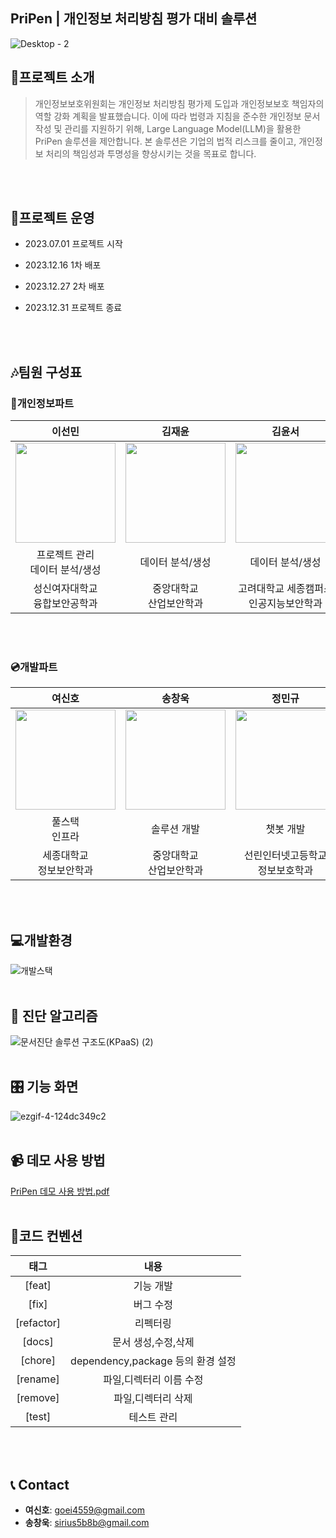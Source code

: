 ## PriPen | 개인정보 처리방침 평가 대비 솔루션

![Desktop - 2](https://github.com/user-attachments/assets/9ab1f707-bc8f-4c34-bddc-b9a7c2bb4e50)
<br/>

## :mag_right:프로젝트 소개
> 개인정보보호위원회는 개인정보 처리방침 평가제 도입과 개인정보보호 책임자의 역할 강화 계획을 발표했습니다. 
이에 따라 법령과 지침을 준수한 개인정보 문서 작성 및 관리를 지원하기 위해, Large Language Model(LLM)을 활용한 PriPen 솔루션을 제안합니다. 
본 솔루션은 기업의 법적 리스크를 줄이고, 개인정보 처리의 책임성과 투명성을 향상시키는 것을 목표로 합니다.
<br/>
<br/>

## :calendar:프로젝트 운영

- 2023.07.01 프로젝트 시작

- 2023.12.16 1차 배포

- 2023.12.27 2차 배포

- 2023.12.31 프로젝트 종료

<br/>
<br/>

## :notes:팀원 구성표 

### :bookmark_tabs:개인정보파트
|이선민|김재윤|김윤서|
|:---:|:---:|:---:|
|<img src="https://github.com/user-attachments/assets/3c3257f2-166b-4086-9770-5cd71598dcdd" width="160">|<img src="https://github.com/user-attachments/assets/81fd0113-a629-403a-9647-882bfe9616b8" width="160">|<img src="https://github.com/user-attachments/assets/4a926fd3-52e1-4b77-9421-65630367be98" width="160">|
|프로젝트 관리<br/>데이터 분석/생성|데이터 분석/생성|데이터 분석/생성|
|성신여자대학교<br/>융합보안공학과|중앙대학교<br/>산업보안학과|고려대학교 세종캠퍼스<br/>인공지능보안학과|
<br/>
<br/>

### :cd:개발파트
|여신호|송창욱|정민규|
|:---:|:---:|:---:|
|<img src="https://github.com/user-attachments/assets/3d555e88-0017-461c-b4a9-3aa8fcb6c7e1" width="160">|<img src="https://github.com/user-attachments/assets/76e517ea-46c2-44a1-8d7c-da166cebb98f" width="160">|<img src="https://github.com/user-attachments/assets/e9ee08d3-08e1-4b45-a3e2-21d98b9c3e6d" width="160">|
|풀스택<br/>인프라|솔루션 개발|챗봇 개발|
|세종대학교<br/>정보보안학과|중앙대학교<br/>산업보안학과|선린인터넷고등학교<br/>정보보호학과|
<br/>
<br/>

## :computer:개발환경
![개발스택](https://github.com/user-attachments/assets/a45ec3f7-98ea-43cf-9fdc-06b4dab2bfb2)
<br/>
<br/>

## :mag_right: 진단 알고리즘
![문서진단 솔루션 구조도(KPaaS) (2)](https://github.com/user-attachments/assets/3b516528-1787-4138-95d1-2f9404add3e0)
<br/>
<br/>

## :control_knobs: 기능 화면
![ezgif-4-124dc349c2](https://github.com/user-attachments/assets/6e5f5626-b7e2-4737-80f0-4521a22fb889)
<br/>
<br/>

## :video_camera: 데모 사용 방법
[PriPen 데모 사용 방법.pdf](https://github.com/Gaebugger/GaebuggerPR/files/13365907/Pripen.pdf)
<br/>
<br/>

## :mega:코드 컨벤션
|태그|내용|
|:---:|:---:|
|[feat]|기능 개발|
|[fix]|버그 수정|
|[refactor]|리펙터링|
|[docs]|문서 생성,수정,삭제 |
|[chore]|dependency,package 등의 환경 설정|
|[rename]|파일,디렉터리 이름 수정|
|[remove]|파일,디렉터리 삭제|
|[test]|테스트 관리|
<br/>
<br/>

## :telephone_receiver: Contact
- **여신호**: [goei4559@gmail.com](mailto:goei4559@gmail.com)
- **송창욱**: [sirius5b8b@gmail.com](mailto:sirius5b8b@gmail.com)
